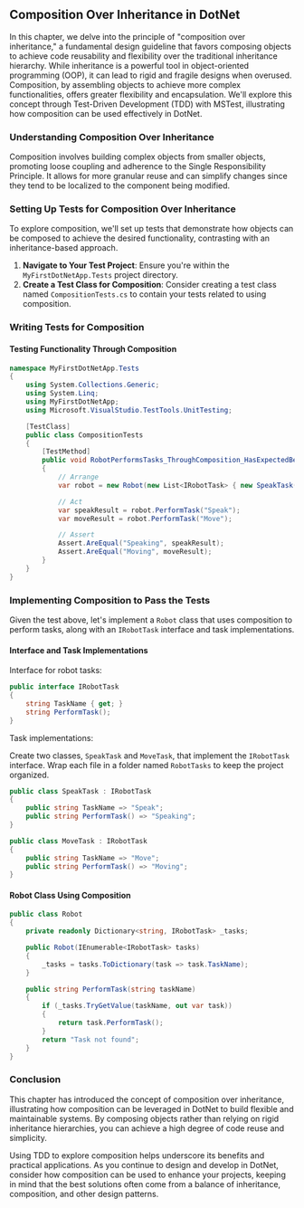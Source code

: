 ## Composition Over Inheritance in DotNet

In this chapter, we delve into the principle of "composition over inheritance," a fundamental design guideline that favors composing objects to achieve code reusability and flexibility over the traditional inheritance hierarchy. While inheritance is a powerful tool in object-oriented programming (OOP), it can lead to rigid and fragile designs when overused. Composition, by assembling objects to achieve more complex functionalities, offers greater flexibility and encapsulation. We'll explore this concept through Test-Driven Development (TDD) with MSTest, illustrating how composition can be used effectively in DotNet.

### Understanding Composition Over Inheritance

Composition involves building complex objects from smaller objects, promoting loose coupling and adherence to the Single Responsibility Principle. It allows for more granular reuse and can simplify changes since they tend to be localized to the component being modified.

### Setting Up Tests for Composition Over Inheritance

To explore composition, we'll set up tests that demonstrate how objects can be composed to achieve the desired functionality, contrasting with an inheritance-based approach.

1. **Navigate to Your Test Project**: Ensure you're within the `MyFirstDotNetApp.Tests` project directory.
2. **Create a Test Class for Composition**: Consider creating a test class named `CompositionTests.cs` to contain your tests related to using composition.

### Writing Tests for Composition

#### Testing Functionality Through Composition

```csharp
namespace MyFirstDotNetApp.Tests
{
    using System.Collections.Generic;
    using System.Linq;
    using MyFirstDotNetApp;
    using Microsoft.VisualStudio.TestTools.UnitTesting;

    [TestClass]
    public class CompositionTests
    {
        [TestMethod]
        public void RobotPerformsTasks_ThroughComposition_HasExpectedBehavior()
        {
            // Arrange
            var robot = new Robot(new List<IRobotTask> { new SpeakTask(), new MoveTask() });

            // Act
            var speakResult = robot.PerformTask("Speak");
            var moveResult = robot.PerformTask("Move");

            // Assert
            Assert.AreEqual("Speaking", speakResult);
            Assert.AreEqual("Moving", moveResult);
        }
    }
}
```

### Implementing Composition to Pass the Tests

Given the test above, let's implement a `Robot` class that uses composition to perform tasks, along with an `IRobotTask` interface and task implementations.

#### Interface and Task Implementations

Interface for robot tasks:

```csharp
public interface IRobotTask
{
    string TaskName { get; }
    string PerformTask();
}
```

Task implementations:

Create two classes, `SpeakTask` and `MoveTask`, that implement the `IRobotTask` interface. Wrap each file in a folder named `RobotTasks` to keep the project organized.

```csharp
public class SpeakTask : IRobotTask
{
    public string TaskName => "Speak";
    public string PerformTask() => "Speaking";
}

public class MoveTask : IRobotTask
{
    public string TaskName => "Move";
    public string PerformTask() => "Moving";
}
```

#### Robot Class Using Composition

```csharp
public class Robot
{
    private readonly Dictionary<string, IRobotTask> _tasks;

    public Robot(IEnumerable<IRobotTask> tasks)
    {
        _tasks = tasks.ToDictionary(task => task.TaskName);
    }

    public string PerformTask(string taskName)
    {
        if (_tasks.TryGetValue(taskName, out var task))
        {
            return task.PerformTask();
        }
        return "Task not found";
    }
}
```

### Conclusion

This chapter has introduced the concept of composition over inheritance, illustrating how composition can be leveraged in DotNet to build flexible and maintainable systems. By composing objects rather than relying on rigid inheritance hierarchies, you can achieve a high degree of code reuse and simplicity.

Using TDD to explore composition helps underscore its benefits and practical applications. As you continue to design and develop in DotNet, consider how composition can be used to enhance your projects, keeping in mind that the best solutions often come from a balance of inheritance, composition, and other design patterns.
